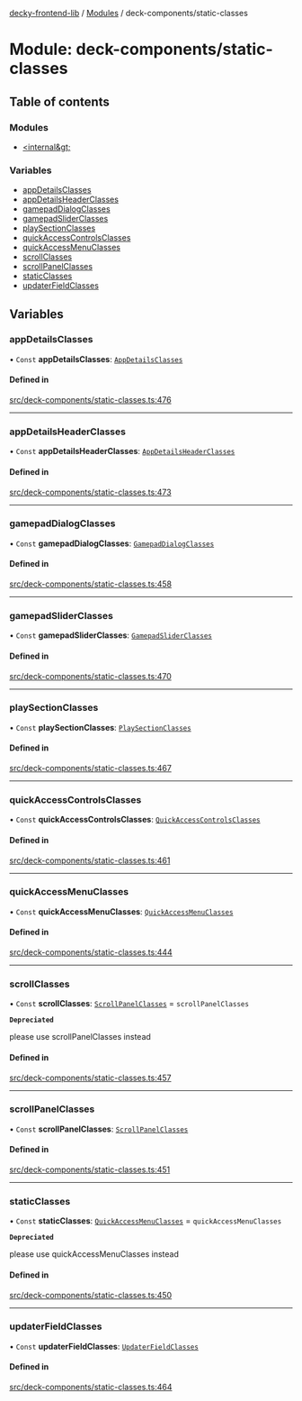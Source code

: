 [decky-frontend-lib](../README.md) / [Modules](../modules.md) / deck-components/static-classes

# Module: deck-components/static-classes

## Table of contents

### Modules

- [&lt;internal\&gt;](deck_components_static_classes._internal_.md)

### Variables

- [appDetailsClasses](deck_components_static_classes.md#appdetailsclasses)
- [appDetailsHeaderClasses](deck_components_static_classes.md#appdetailsheaderclasses)
- [gamepadDialogClasses](deck_components_static_classes.md#gamepaddialogclasses)
- [gamepadSliderClasses](deck_components_static_classes.md#gamepadsliderclasses)
- [playSectionClasses](deck_components_static_classes.md#playsectionclasses)
- [quickAccessControlsClasses](deck_components_static_classes.md#quickaccesscontrolsclasses)
- [quickAccessMenuClasses](deck_components_static_classes.md#quickaccessmenuclasses)
- [scrollClasses](deck_components_static_classes.md#scrollclasses)
- [scrollPanelClasses](deck_components_static_classes.md#scrollpanelclasses)
- [staticClasses](deck_components_static_classes.md#staticclasses)
- [updaterFieldClasses](deck_components_static_classes.md#updaterfieldclasses)

## Variables

### appDetailsClasses

• `Const` **appDetailsClasses**: [`AppDetailsClasses`](deck_components_static_classes._internal_.md#appdetailsclasses)

#### Defined in

[src/deck-components/static-classes.ts:476](https://github.com/SteamDeckHomebrew/decky-frontend-lib/blob/727fcc8/src/deck-components/static-classes.ts#L476)

___

### appDetailsHeaderClasses

• `Const` **appDetailsHeaderClasses**: [`AppDetailsHeaderClasses`](deck_components_static_classes._internal_.md#appdetailsheaderclasses)

#### Defined in

[src/deck-components/static-classes.ts:473](https://github.com/SteamDeckHomebrew/decky-frontend-lib/blob/727fcc8/src/deck-components/static-classes.ts#L473)

___

### gamepadDialogClasses

• `Const` **gamepadDialogClasses**: [`GamepadDialogClasses`](deck_components_static_classes._internal_.md#gamepaddialogclasses)

#### Defined in

[src/deck-components/static-classes.ts:458](https://github.com/SteamDeckHomebrew/decky-frontend-lib/blob/727fcc8/src/deck-components/static-classes.ts#L458)

___

### gamepadSliderClasses

• `Const` **gamepadSliderClasses**: [`GamepadSliderClasses`](deck_components_static_classes._internal_.md#gamepadsliderclasses)

#### Defined in

[src/deck-components/static-classes.ts:470](https://github.com/SteamDeckHomebrew/decky-frontend-lib/blob/727fcc8/src/deck-components/static-classes.ts#L470)

___

### playSectionClasses

• `Const` **playSectionClasses**: [`PlaySectionClasses`](deck_components_static_classes._internal_.md#playsectionclasses)

#### Defined in

[src/deck-components/static-classes.ts:467](https://github.com/SteamDeckHomebrew/decky-frontend-lib/blob/727fcc8/src/deck-components/static-classes.ts#L467)

___

### quickAccessControlsClasses

• `Const` **quickAccessControlsClasses**: [`QuickAccessControlsClasses`](deck_components_static_classes._internal_.md#quickaccesscontrolsclasses)

#### Defined in

[src/deck-components/static-classes.ts:461](https://github.com/SteamDeckHomebrew/decky-frontend-lib/blob/727fcc8/src/deck-components/static-classes.ts#L461)

___

### quickAccessMenuClasses

• `Const` **quickAccessMenuClasses**: [`QuickAccessMenuClasses`](deck_components_static_classes._internal_.md#quickaccessmenuclasses)

#### Defined in

[src/deck-components/static-classes.ts:444](https://github.com/SteamDeckHomebrew/decky-frontend-lib/blob/727fcc8/src/deck-components/static-classes.ts#L444)

___

### scrollClasses

• `Const` **scrollClasses**: [`ScrollPanelClasses`](deck_components_static_classes._internal_.md#scrollpanelclasses) = `scrollPanelClasses`

**`Depreciated`**

please use scrollPanelClasses instead

#### Defined in

[src/deck-components/static-classes.ts:457](https://github.com/SteamDeckHomebrew/decky-frontend-lib/blob/727fcc8/src/deck-components/static-classes.ts#L457)

___

### scrollPanelClasses

• `Const` **scrollPanelClasses**: [`ScrollPanelClasses`](deck_components_static_classes._internal_.md#scrollpanelclasses)

#### Defined in

[src/deck-components/static-classes.ts:451](https://github.com/SteamDeckHomebrew/decky-frontend-lib/blob/727fcc8/src/deck-components/static-classes.ts#L451)

___

### staticClasses

• `Const` **staticClasses**: [`QuickAccessMenuClasses`](deck_components_static_classes._internal_.md#quickaccessmenuclasses) = `quickAccessMenuClasses`

**`Depreciated`**

please use quickAccessMenuClasses instead

#### Defined in

[src/deck-components/static-classes.ts:450](https://github.com/SteamDeckHomebrew/decky-frontend-lib/blob/727fcc8/src/deck-components/static-classes.ts#L450)

___

### updaterFieldClasses

• `Const` **updaterFieldClasses**: [`UpdaterFieldClasses`](deck_components_static_classes._internal_.md#updaterfieldclasses)

#### Defined in

[src/deck-components/static-classes.ts:464](https://github.com/SteamDeckHomebrew/decky-frontend-lib/blob/727fcc8/src/deck-components/static-classes.ts#L464)
